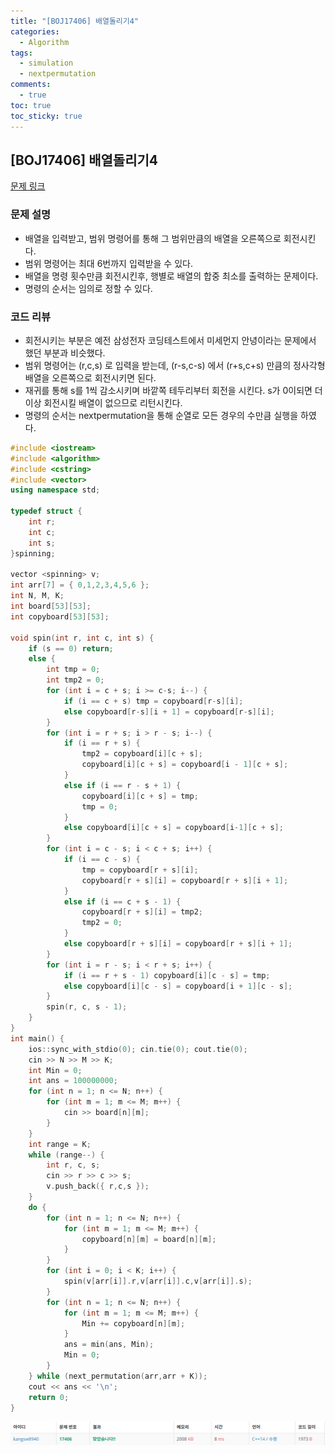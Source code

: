 ```yaml
---
title: "[BOJ17406] 배열돌리기4"
categories:
  - Algorithm
tags:
  - simulation
  - nextpermutation
comments:
  - true
toc: true
toc_sticky: true
---
```

## [BOJ17406] 배열돌리기4

[문제 링크](https://www.acmicpc.net/problem/17406)

### 문제 설명
* 배열을 입력받고, 범위 명령어를 통해 그 범위만큼의 배열을 오른쪽으로 회전시킨다.
* 범위 명령어는 최대 6번까지 입력받을 수 있다.
* 배열을 명령 횟수만큼 회전시킨후, 행별로 배열의 합중 최소를 출력하는 문제이다.
* 명령의 순서는 임의로 정할 수 있다.

### 코드 리뷰
* 회전시키는 부분은 예전 삼성전자 코딩테스트에서 미세먼지 안녕이라는 문제에서 했던 부분과 비슷했다.
* 범위 명령어는 (r,c,s) 로 입력을 받는데, (r-s,c-s) 에서 (r+s,c+s) 만큼의 정사각형 배열을 오른쪽으로 회전시키면 된다.
* 재귀를 통해 s를 1씩 감소시키며 바깥쪽 테두리부터 회전을 시킨다. s가 0이되면 더이상 회전시킬 배열이 없으므로 리턴시킨다.
* 명령의 순서는 nextpermutation을 통해 순열로 모든 경우의 수만큼 실행을 하였다.

```cpp
#include <iostream>
#include <algorithm>
#include <cstring>
#include <vector>
using namespace std;

typedef struct {
	int r;
	int c;
	int s;
}spinning;

vector <spinning> v;
int arr[7] = { 0,1,2,3,4,5,6 };
int N, M, K;
int board[53][53];
int copyboard[53][53];

void spin(int r, int c, int s) {
	if (s == 0) return;
	else {
		int tmp = 0;
		int tmp2 = 0;
		for (int i = c + s; i >= c-s; i--) {
			if (i == c + s) tmp = copyboard[r-s][i];
			else copyboard[r-s][i + 1] = copyboard[r-s][i];
		}
		for (int i = r + s; i > r - s; i--) {
			if (i == r + s) {
				tmp2 = copyboard[i][c + s];
				copyboard[i][c + s] = copyboard[i - 1][c + s];
			}
			else if (i == r - s + 1) {
				copyboard[i][c + s] = tmp;
				tmp = 0;
			}
			else copyboard[i][c + s] = copyboard[i-1][c + s];
		}
		for (int i = c - s; i < c + s; i++) {
			if (i == c - s) {
				tmp = copyboard[r + s][i];
				copyboard[r + s][i] = copyboard[r + s][i + 1];
			}
			else if (i == c + s - 1) {
				copyboard[r + s][i] = tmp2;
				tmp2 = 0;
			}
			else copyboard[r + s][i] = copyboard[r + s][i + 1];
		}
		for (int i = r - s; i < r + s; i++) {
			if (i == r + s - 1) copyboard[i][c - s] = tmp;
			else copyboard[i][c - s] = copyboard[i + 1][c - s];
		}
		spin(r, c, s - 1);
	}
}
int main() {
	ios::sync_with_stdio(0); cin.tie(0); cout.tie(0);
	cin >> N >> M >> K;
	int Min = 0;
	int ans = 100000000;
	for (int n = 1; n <= N; n++) {
		for (int m = 1; m <= M; m++) {
			cin >> board[n][m];
		}
	}
	int range = K;
	while (range--) {
		int r, c, s;
		cin >> r >> c >> s;
		v.push_back({ r,c,s });
	}
	do {
		for (int n = 1; n <= N; n++) {
			for (int m = 1; m <= M; m++) {
				copyboard[n][m] = board[n][m];
			}
		}
		for (int i = 0; i < K; i++) {
			spin(v[arr[i]].r,v[arr[i]].c,v[arr[i]].s);
		}
		for (int n = 1; n <= N; n++) {
			for (int m = 1; m <= M; m++) {
				Min += copyboard[n][m];
			}
			ans = min(ans, Min);
			Min = 0;
		}
	} while (next_permutation(arr,arr + K));
	cout << ans << '\n';
	return 0;
}
```

![](/assets/img/Algorithm/201908121.png)